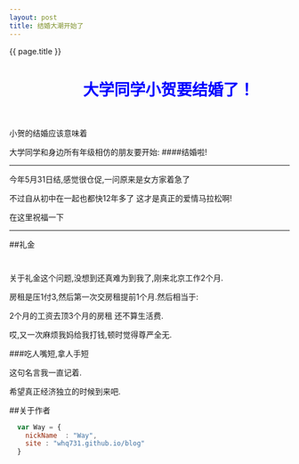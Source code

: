 ```yaml
---
layout: post
title: 结婚大潮开始了
---
```

{{ page.title }}
<h1 style="color:blue">&nbsp;&nbsp;&nbsp;&nbsp;&nbsp;&nbsp;&nbsp;&nbsp;&nbsp;&nbsp;&nbsp;&nbsp;&nbsp;&nbsp;&nbsp;&nbsp;&nbsp;&nbsp;&nbsp;&nbsp;大学同学小贺要结婚了！</h1><br/>

小贺的结婚应该意味着

大学同学和身边所有年级相仿的朋友要开始:
####结婚啦!
***
今年5月31日结,感觉很仓促,一问原来是女方家着急了

不过自从初中在一起也都快12年多了 这才是真正的爱情马拉松啊!

在这里祝福一下

***
##礼金
# 
关于礼金这个问题,没想到还真难为到我了,刚来北京工作2个月.

房租是压1付3,然后第一次交房租提前1个月.然后相当于:

2个月的工资去顶3个月的房租 还不算生活费.

哎,又一次麻烦我妈给我打钱,顿时觉得尊严全无.

###吃人嘴短,拿人手短

这句名言我一直记着.

希望真正经济独立的时候到来吧.




##关于作者

```javascript
  var Way = {
    nickName  : "Way",
    site : "whq731.github.io/blog"
  }
```
